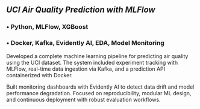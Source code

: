 



## *UCI Air Quality Prediction with MLFlow*

### • Python, MLFlow, XGBoost  
### • Docker, Kafka, Evidently AI, EDA, Model Monitoring  

Developed a complete machine learning pipeline for predicting air quality using the UCI dataset. The system included experiment tracking with MLFlow, real-time data ingestion via Kafka, and a prediction API containerized with Docker.

Built monitoring dashboards with Evidently AI to detect data drift and model performance degradation. Focused on reproducibility, modular ML design, and continuous deployment with robust evaluation workflows.
